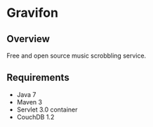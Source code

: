 Gravifon
========

## Overview
Free and open source music scrobbling service.

## Requirements
- Java 7
- Maven 3
- Servlet 3.0 container
- CouchDB 1.2
